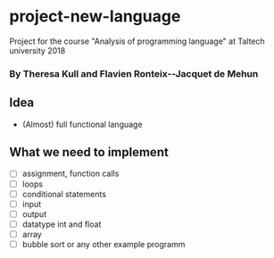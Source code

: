 # project-new-language
Project for the course "Analysis of programming language" at Taltech university 2018
### By Theresa Kull and Flavien Ronteix--Jacquet de Mehun

## Idea

- (Almost) full functional language

## What we need to implement
- [ ] assignment, function calls
- [ ] loops
- [ ] conditional statements
- [ ] input
- [ ] output
- [ ] datatype int and float
- [ ] array
- [ ] bubble sort or any other example programm

